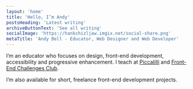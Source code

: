 ```yaml
---
layout: 'home'
title: 'Hello, I’m Andy'
postsHeading: 'Latest writing'
archiveButtonText: 'See all writing'
socialImage: 'https://hankchizljaw.imgix.net/social-share.png'
metaTitle: 'Andy Bell - Educator, Web Designer and Web Developer'
---
```


I’m an educator who focuses on design, front-end development, accessibility and progressive enhancement. I teach at [Piccalilli](https://piccalil.li/) and [Front-End Challenges Club](https://front-end-challenges.club/).

I’m also available for short, freelance front-end development projects.
